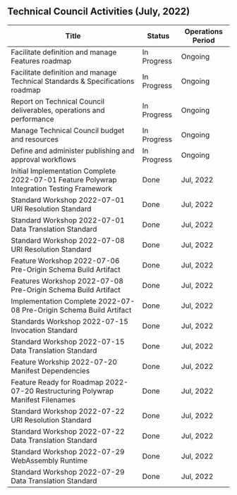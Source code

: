 ## Technical Council Activities (July, 2022)

| Title                                                                                     | Status      | Operations Period |
| ----------------------------------------------------------------------------------------- | ----------- | ----------------- |
| Facilitate definition and manage Features roadmap                                         | In Progress | Ongoing           |
| Facilitate definition and manage Technical Standards & Specifications roadmap             | In Progress | Ongoing           |
| Report on Technical Council deliverables, operations and performance                      | In Progress | Ongoing           |
| Manage Technical Council budget and resources                                             | In Progress | Ongoing           |
| Define and administer publishing and approval workflows                                   | In Progress | Ongoing           |
| Initial Implementation Complete 2022-07-01 Feature Polywrap Integration Testing Framework | Done        | Jul, 2022         |
| Standard Workshop 2022-07-01 URI Resolution Standard                                      | Done        | Jul, 2022         |
| Standard Workshop 2022-07-01 Data Translation Standard                                    | Done        | Jul, 2022         |
| Standard Workshop 2022-07-08 URI Resolution Standard                                      | Done        | Jul, 2022         |
| Feature Workshop 2022-07-06 Pre-Origin Schema Build Artifact                              | Done        | Jul, 2022         |
| Features Workshop 2022-07-08 Pre-Origin Schema Build Artifact                             | Done        | Jul, 2022         |
| Implementation Complete 2022-07-08 Pre-Origin Schema Build Artifact                       | Done        | Jul, 2022         |
| Standards Workshop 2022-07-15 Invocation Standard                                         | Done        | Jul, 2022         |
| Standard Workshop 2022-07-15 Data Translation Standard                                    | Done        | Jul, 2022         |
| Feature Workship 2022-07-20 Manifest Dependencies                                         | Done        | Jul, 2022         |
| Feature Ready for Roadmap 2022-07-20 Restructuring Polywrap Manifest Filenames            | Done        | Jul, 2022         |
| Standard Workshop 2022-07-22 URI Resolution Standard                                      | Done        | Jul, 2022         |
| Standard Workshop 2022-07-22 Data Translation Standard                                    | Done        | Jul, 2022         |
| Standard Workshop 2022-07-29 WebAssembly Runtime                                          | Done        | Jul, 2022         |
| Standard Workshop 2022-07-29 Data Translation Standard                                    | Done        | Jul, 2022         |
